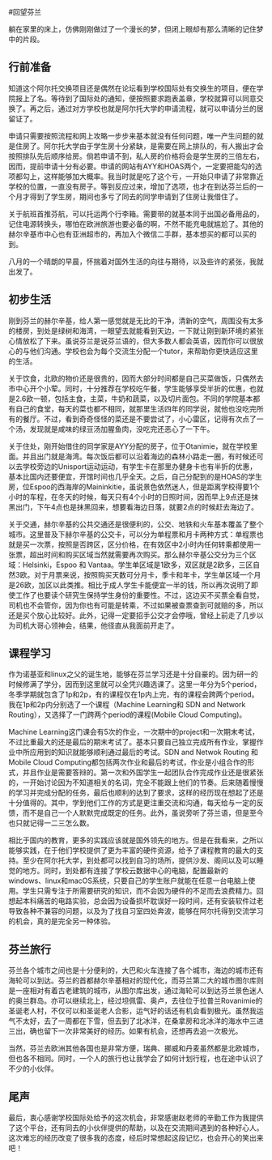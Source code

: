 

#回望芬兰

躺在家里的床上，仿佛刚刚做过了一个漫长的梦，但闭上眼却有那么清晰的记住梦中的片段。

## 行前准备

知道这个阿尔托交换项目还是偶然在论坛看到学校国际处有交换生的项目，便在学院报上了名。等待到了国际处的通知，便按照要求跑表盖章，学校就算可以同意交换了。再之后，通过对方学校也就是阿尔托大学的申请流程，就可以申请分兰的居留证了。

申请只需要按照流程和网上攻略一步步来基本就没有任何问题，唯一产生问题的就是住房了。阿尔托大学由于学生房十分紧缺，是需要在网上排队的，有人搬出才会按照排队先后顺序给房。倘若申请不到，私人房的价格将会是学生房的三倍左右，因而，提前申请十分有必要。申请的网站有AYY和HOAS两个，一定要把能勾的选项都勾上，这样能够加大概率。我当时就是吃了这个亏，一开始只申请了非常靠近学校的位置，一直没有房子。等到反应过来，增加了选项，也才在到达芬兰后的一个月才得到了学生房，期间也多亏了同去的同学申请到了住房让我借住了。

关于航班首推芬航，可以托运两个行李箱。需要带的就基本同于出国必备用品的，记住电源转换头，哪怕在欧洲旅游也要必备的啊，不然不能充电就尴尬了。其他的赫尔辛基市中心也有亚洲超市的，再加入个微信二手群，基本想买的都可以买的到。

八月的一个晴朗的早晨，怀揣着对国外生活的向往与期待，以及些许的紧张，我就出发了。

## 初步生活

刚到芬兰的赫尔辛基，给人第一感觉就是无比的干净，清新的空气，周围没有太多的楼房，到处是绿树和海湾，一眼望去就能看到天边，一下就让刚到新环境的紧张心情放松了下来。虽说芬兰是说芬兰语的，但大多数人都会英语，因而你可以很放心的与他们沟通。学校也会为每个交流生分配一个tutor，来帮助你更快适应这里的生活。

关于饮食，北欧的物价还是很贵的，因而大部分时间都是自己买菜做饭，只偶然去市中心开个小荤。同时，十分推荐在学校吃午餐，学生能够享受半折的优惠，也就是2.6欧一顿，包括主食，主菜，牛奶和蔬菜，以及切片面包。不同的学院基本都有自己的食堂，每天的菜也都不相同，就那里生活四年的同学说，就他也没吃完所有的餐厅。不过，看到奇奇怪怪的菜还是不要尝试了，小心雷区，记得有次点了一个汤，发现就是咸味的绿豆汤加腥鱼肉，没吃完还恶心了一下午。

关于住处，刚开始借住的同学家是AYY分配的房子，位于Otanimie，就在学校里面。并且出门就是海湾。每次饭后都可以沿着海边的森林小路走一圈，有时候还可以去学校旁边的Unisport运动运动，有学生卡在那里办健身卡也有半折的优惠，基本比国内还要便宜，开馆时间也几乎全天。之后，自己分配到的是HOAS的学生房，位Espoo的西海岸的Maininkitie，虽说景色依然迷人，但是距离学校得要1个小时的车程，在冬天的时候，每天只有4个小时的日照时间，因而早上9点还是抹黑出门，下午4点也是抹黑回来，想要看海边日落，就要2点的时候赶去海边了。

关于交通，赫尔辛基的公共交通还是很便利的，公交、地铁和火车基本覆盖了整个城市。这里普及下赫尔辛基的公交卡，可以分为单程票和月卡两种方式：单程票也就是买一次票，按照是否跨区，区分价格，在有效区中2小时内任何转乘都使用一张票，超出时间和购买区域当然就需要再次购买。那么赫尔辛基公交分为三个区域：Helsinki，Espoo 和 Vantaa。学生单区域是1欧多，双区就是2欧多，三区自然3欧。对于月票来说，按照购买天数可分月卡，季卡和年卡，学生单区域一个月是26欧，加区以此类推。相比于成人学生卡能便宜一半的钱，所以再次说明了即使工作了也要读个研究生保持学生身份的重要性。不过，这边买不买票全看自觉，司机也不会管你，因为你也有可能是转乘，不过如果被查票查到可就赔的多，所以还是买个放心比较好。此外，记得一定要招手公交才会停哦，曾经上前走了几步以为司机大哥心领神会，结果，他径直从我面前开走了。

## 课程学习

作为诺基亚和linux之父的诞生地，能够在芬兰学习还是十分自豪的。因为研一的时候修满了学分，因而到这里就可以全凭兴趣选课了。这里一年分为5个period，冬季学期就包含了1p和2p，有的课程仅在1p内上完，有的课程会跨两个period。我在1p和2p内分别选了一个课程（Machine Learning和 SDN and Network Routing），又选择了一门跨两个period的课程(Mobile Cloud Computing)。

Machine Learning这门课会有5次的作业，一次期中的project和一次期末考试，不过比重最大的还是最后的期末考试了。基本只要自己独立完成所有作业，掌握作业中所应用到的知识就能够顺利通过最后的考试。SDN and Netwok Routing 和Mobile Cloud Computing都包括两次作业和最后的考试，作业是小组合作的形式，并且作业是需要答辩的。第一次和外国学生一起团队合作完成作业还是很紧张的，一开始讨论因为不知道相关的名词，完全不能跟上他们的节奏。后来随着慢慢的学习并完成分配的任务，最后也顺利的达到了要求，这样的经历现在想起了还是十分值得的。其中，学到他们工作的方式是更注重交流和沟通，每天给与一定的反馈，而不是自己一个人默默完成既定的任务。此外，虽说旁听了芬兰语，但是至今也只就记得一二三怎么数。

相比于国内的教育，更多的实践应该就是国外领先的地方。但是在我看来，之所以能够实践，在于他们学校提供了更为丰富的硬件资源，给予了课程教育的最大的支持。至少在阿尔托大学，到处都可以找到自习的场所，提供沙发、阁间以及可以睡觉的地方。同时，到处都有连接了学校云数据中心的电脑，配置最新的windows、linux和macOS系统，只要自己的学生账户就能在任意一台电脑上使用。学生只需专注于所需要研究的知识，而不会因为硬件的不足而去浪费精力。回想起本科痛苦的电路实验，总会因为设备损坏耽误好一段时间，还有安装软件过老导致各种不兼容的问题，以及为了找自习室四处奔波，能够在阿尔托得到交流学习的机会，真的是完全另一种体验。

## 芬兰旅行

芬兰各个城市之间也是十分便利的，大巴和火车连接了各个城市，海边的城市还有海轮可以到达。芬兰的首都赫尔辛基相对的现代化，而芬兰第二大的城市图尔库则是一座相对有着古老建筑的城市，从图尔库出发，通过海轮可以到达芬兰景色迷人的奥兰群岛。亦可以继续北上，经过坦佩雷、奥卢，去往位于拉普兰Rovanimie的圣诞老人村，不仅可以和圣诞老人合影，运气好的话还有机会看到极光。虽然我运气不太好，去了一周都在下雪，但去到了北冰洋，在桑拿房和北冰洋的海水中三进三出，确也留下一次非常美好的经历。如果有机会，还想再去追一次极光。

当然，芬兰去欧洲其他各国也是非常方便，瑞典、挪威和丹麦虽然都是北欧城市，但也各不相同。同时，一个人的旅行也让我学会了如何计划行程，也在途中认识了不少的小伙伴。

## 尾声

最后，衷心感谢学校国际处给予的这次机会，非常感谢赵老师的辛勤工作为我提供了这个平台，还有同去的小伙伴提供的帮助，以及在交流期间遇到的各种好心人。这次难忘的经历改变了很多我的态度，经后时常想起这段记忆，也会开心的笑出来吧！
